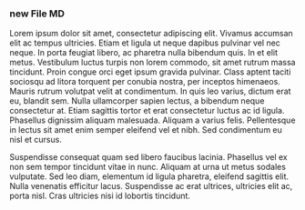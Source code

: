 ### new File MD

Lorem ipsum dolor sit amet, consectetur adipiscing elit. Vivamus accumsan elit ac tempus ultricies. Etiam et ligula ut neque dapibus pulvinar vel nec neque. In porta feugiat libero, ac pharetra nulla bibendum quis. In et elit metus. Vestibulum luctus turpis non lorem commodo, sit amet rutrum massa tincidunt. Proin congue orci eget ipsum gravida pulvinar. Class aptent taciti sociosqu ad litora torquent per conubia nostra, per inceptos himenaeos. Mauris rutrum volutpat velit at condimentum. In quis leo varius, dictum erat eu, blandit sem. Nulla ullamcorper sapien lectus, a bibendum neque consectetur at. Etiam sagittis tortor et erat consectetur luctus ac id ligula. Phasellus dignissim aliquam malesuada. Aliquam a varius felis. Pellentesque in lectus sit amet enim semper eleifend vel et nibh. Sed condimentum eu nisl et cursus.

Suspendisse consequat quam sed libero faucibus lacinia. Phasellus vel ex non sem tempor tincidunt vitae in nunc. Aliquam at urna ut metus sodales vulputate. Sed leo diam, elementum id ligula pharetra, eleifend sagittis elit. Nulla venenatis efficitur lacus. Suspendisse ac erat ultrices, ultricies elit ac, porta nisl. Cras ultricies nisi id lobortis tincidunt.
